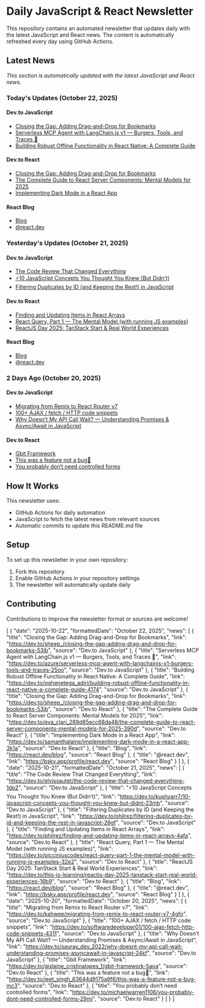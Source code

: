 # Daily JavaScript & React Newsletter

This repository contains an automated newsletter that updates daily with the latest JavaScript and React news. The content is automatically refreshed every day using GitHub Actions.

## Latest News

*This section is automatically updated with the latest JavaScript and React news.*

### Today's Updates (October 22, 2025)

#### Dev.to JavaScript

- [Closing the Gap: Adding Drag-and-Drop for Bookmarks](https://dev.to/sheep_/closing-the-gap-adding-drag-and-drop-for-bookmarks-53jb)
- [Serverless MCP Agent with LangChain.js v1 — Burgers, Tools, and Traces 🍔](https://dev.to/azure/serverless-mcp-agent-with-langchainjs-v1-burgers-tools-and-traces-25oo)
- [Building Robust Offline Functionality in React Native: A Complete Guide](https://dev.to/oghenetega_adiri/building-robust-offline-functionality-in-react-native-a-complete-guide-4174)

#### Dev.to React

- [Closing the Gap: Adding Drag-and-Drop for Bookmarks](https://dev.to/sheep_/closing-the-gap-adding-drag-and-drop-for-bookmarks-53jb)
- [The Complete Guide to React Server Components: Mental Models for 2025](https://dev.to/eva_clari_289d85ecc68da48/the-complete-guide-to-react-server-components-mental-models-for-2025-390d)
- [Implementing Dark Mode in a React App](https://dev.to/samanthalaine/implementing-dark-mode-in-a-react-app-3k1a)

#### React Blog

- [Blog](https://react.dev/blog)
- [@react.dev](https://bsky.app/profile/react.dev)

### Yesterday's Updates (October 21, 2025)

#### Dev.to JavaScript

- [The Code Review That Changed Everything](https://dev.to/elvissautet/the-code-review-that-changed-everything-1dp2)
- [⚡10 JavaScript Concepts You Thought You Knew (But Didn’t)](https://dev.to/kushyarr7/10-javascript-concepts-you-thought-you-knew-but-didnt-23mb)
- [Filtering Duplicates by ID (and Keeping the Rest!) in JavaScript](https://dev.to/philrez/filtering-duplicates-by-id-and-keeping-the-rest-in-javascript-26gf)

#### Dev.to React

- [Finding and Updating Items in React Arrays](https://dev.to/philrez/finding-and-updating-items-in-react-arrays-4afa)
- [React Query, Part 1 — The Mental Model (with running JS examples)](https://dev.to/picciniuscodes/react-query-part-1-the-mental-model-with-running-js-examples-32e2)
- [ReactJS Day 2025: TanStack Start & Real World Experiences](https://dev.to/this-is-learning/reactjs-day-2025-tanstack-start-real-world-experiences-16b9)

#### React Blog

- [Blog](https://react.dev/blog)
- [@react.dev](https://bsky.app/profile/react.dev)

### 2 Days Ago (October 20, 2025)

#### Dev.to JavaScript

- [Migrating from Remix to React Router v7](https://dev.to/kahwee/migrating-from-remix-to-react-router-v7-4gfo)
- [100+ AJAX / fetch / HTTP code snippets](https://dev.to/softwaredeveloper01/100-ajax-fetch-http-code-snippets-4311)
- [Why Doesn’t My API Call Wait? — Understanding Promises & Async/Await in JavaScript](https://dev.to/saurav_dev_2022/why-doesnt-my-api-call-wait-understanding-promises-asyncawait-in-javascript-24kf)

#### Dev.to React

- [Gbit Framework](https://dev.to/gislaine_cristinalopes_1/gbit-framework-5aoa)
- [This was a feature not a bug🐞](https://dev.to/jeet_singh_63644d9175a9f6/this-was-a-feature-not-a-bug-mc3)
- [You probably don‘t need controlled forms](https://dev.to/michaelwarren1106/you-probably-dont-need-controlled-forms-29mi)

## How It Works

This newsletter uses:
- GitHub Actions for daily automation
- JavaScript to fetch the latest news from relevant sources
- Automatic commits to update this README.md file

## Setup

To set up this newsletter in your own repository:

1. Fork this repository
2. Enable GitHub Actions in your repository settings
3. The newsletter will automatically update daily

## Contributing

Contributions to improve the newsletter format or sources are welcome!

<!-- NEWS_DATA_START -->
[
  {
    "date": "2025-10-22",
    "formattedDate": "October 22, 2025",
    "news": [
      {
        "title": "Closing the Gap: Adding Drag-and-Drop for Bookmarks",
        "link": "https://dev.to/sheep_/closing-the-gap-adding-drag-and-drop-for-bookmarks-53jb",
        "source": "Dev.to JavaScript"
      },
      {
        "title": "Serverless MCP Agent with LangChain.js v1 — Burgers, Tools, and Traces 🍔",
        "link": "https://dev.to/azure/serverless-mcp-agent-with-langchainjs-v1-burgers-tools-and-traces-25oo",
        "source": "Dev.to JavaScript"
      },
      {
        "title": "Building Robust Offline Functionality in React Native: A Complete Guide",
        "link": "https://dev.to/oghenetega_adiri/building-robust-offline-functionality-in-react-native-a-complete-guide-4174",
        "source": "Dev.to JavaScript"
      },
      {
        "title": "Closing the Gap: Adding Drag-and-Drop for Bookmarks",
        "link": "https://dev.to/sheep_/closing-the-gap-adding-drag-and-drop-for-bookmarks-53jb",
        "source": "Dev.to React"
      },
      {
        "title": "The Complete Guide to React Server Components: Mental Models for 2025",
        "link": "https://dev.to/eva_clari_289d85ecc68da48/the-complete-guide-to-react-server-components-mental-models-for-2025-390d",
        "source": "Dev.to React"
      },
      {
        "title": "Implementing Dark Mode in a React App",
        "link": "https://dev.to/samanthalaine/implementing-dark-mode-in-a-react-app-3k1a",
        "source": "Dev.to React"
      },
      {
        "title": "Blog",
        "link": "https://react.dev/blog",
        "source": "React Blog"
      },
      {
        "title": "@react.dev",
        "link": "https://bsky.app/profile/react.dev",
        "source": "React Blog"
      }
    ]
  },
  {
    "date": "2025-10-21",
    "formattedDate": "October 21, 2025",
    "news": [
      {
        "title": "The Code Review That Changed Everything",
        "link": "https://dev.to/elvissautet/the-code-review-that-changed-everything-1dp2",
        "source": "Dev.to JavaScript"
      },
      {
        "title": "⚡10 JavaScript Concepts You Thought You Knew (But Didn’t)",
        "link": "https://dev.to/kushyarr7/10-javascript-concepts-you-thought-you-knew-but-didnt-23mb",
        "source": "Dev.to JavaScript"
      },
      {
        "title": "Filtering Duplicates by ID (and Keeping the Rest!) in JavaScript",
        "link": "https://dev.to/philrez/filtering-duplicates-by-id-and-keeping-the-rest-in-javascript-26gf",
        "source": "Dev.to JavaScript"
      },
      {
        "title": "Finding and Updating Items in React Arrays",
        "link": "https://dev.to/philrez/finding-and-updating-items-in-react-arrays-4afa",
        "source": "Dev.to React"
      },
      {
        "title": "React Query, Part 1 — The Mental Model (with running JS examples)",
        "link": "https://dev.to/picciniuscodes/react-query-part-1-the-mental-model-with-running-js-examples-32e2",
        "source": "Dev.to React"
      },
      {
        "title": "ReactJS Day 2025: TanStack Start & Real World Experiences",
        "link": "https://dev.to/this-is-learning/reactjs-day-2025-tanstack-start-real-world-experiences-16b9",
        "source": "Dev.to React"
      },
      {
        "title": "Blog",
        "link": "https://react.dev/blog",
        "source": "React Blog"
      },
      {
        "title": "@react.dev",
        "link": "https://bsky.app/profile/react.dev",
        "source": "React Blog"
      }
    ]
  },
  {
    "date": "2025-10-20",
    "formattedDate": "October 20, 2025",
    "news": [
      {
        "title": "Migrating from Remix to React Router v7",
        "link": "https://dev.to/kahwee/migrating-from-remix-to-react-router-v7-4gfo",
        "source": "Dev.to JavaScript"
      },
      {
        "title": "100+ AJAX / fetch / HTTP code snippets",
        "link": "https://dev.to/softwaredeveloper01/100-ajax-fetch-http-code-snippets-4311",
        "source": "Dev.to JavaScript"
      },
      {
        "title": "Why Doesn’t My API Call Wait? — Understanding Promises & Async/Await in JavaScript",
        "link": "https://dev.to/saurav_dev_2022/why-doesnt-my-api-call-wait-understanding-promises-asyncawait-in-javascript-24kf",
        "source": "Dev.to JavaScript"
      },
      {
        "title": "Gbit Framework",
        "link": "https://dev.to/gislaine_cristinalopes_1/gbit-framework-5aoa",
        "source": "Dev.to React"
      },
      {
        "title": "This was a feature not a bug🐞",
        "link": "https://dev.to/jeet_singh_63644d9175a9f6/this-was-a-feature-not-a-bug-mc3",
        "source": "Dev.to React"
      },
      {
        "title": "You probably don‘t need controlled forms",
        "link": "https://dev.to/michaelwarren1106/you-probably-dont-need-controlled-forms-29mi",
        "source": "Dev.to React"
      }
    ]
  }
]
<!-- NEWS_DATA_END -->

